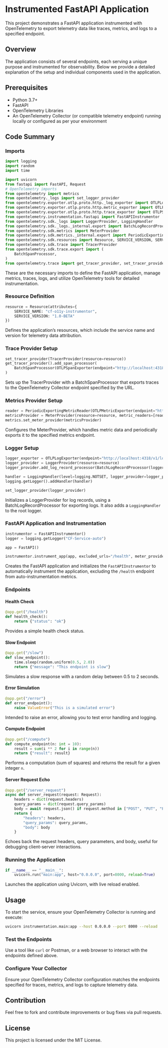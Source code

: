 # Instrumented FastAPI Application

This project demonstrates a FastAPI application instrumented with OpenTelemetry to export telemetry data like traces, metrics, and logs to a specified endpoint.

## Overview

The application consists of several endpoints, each serving a unique purpose and instrumented for observability. Below we provide a detailed explanation of the setup and individual components used in the application.

## Prerequisites

- Python 3.7+
- FastAPI
- OpenTelemetry Libraries
- An OpenTelemetry Collector (or compatible telemetry endpoint) running locally or configured as per your environment

## Code Summary

### Imports

```python
import logging
import random
import time

import uvicorn
from fastapi import FastAPI, Request
# OpenTelemetry imports
from opentelemetry import metrics
from opentelemetry._logs import set_logger_provider
from opentelemetry.exporter.otlp.proto.http._log_exporter import OTLPLogExporter
from opentelemetry.exporter.otlp.proto.http.metric_exporter import OTLPMetricExporter
from opentelemetry.exporter.otlp.proto.http.trace_exporter import OTLPSpanExporter
from opentelemetry.instrumentation.fastapi import FastAPIInstrumentor
from opentelemetry.sdk._logs import LoggerProvider, LoggingHandler
from opentelemetry.sdk._logs._internal.export import BatchLogRecordProcessor
from opentelemetry.sdk.metrics import MeterProvider
from opentelemetry.sdk.metrics._internal.export import PeriodicExportingMetricReader
from opentelemetry.sdk.resources import Resource, SERVICE_VERSION, SERVICE_NAME
from opentelemetry.sdk.trace import TracerProvider
from opentelemetry.sdk.trace.export import (
    BatchSpanProcessor,
)
from opentelemetry.trace import get_tracer_provider, set_tracer_provider
```

These are the necessary imports to define the FastAPI application, manage metrics, traces, logs, and utilize OpenTelemetry tools for detailed instrumentation.

### Resource Definition

```python
resource = Resource(attributes={
    SERVICE_NAME: "cf-o11y-instrumentor",
    SERVICE_VERSION: "1.0-BETA"
})
```

Defines the application’s resources, which include the service name and version for telemetry data attribution.

### Trace Provider Setup

```python
set_tracer_provider(TracerProvider(resource=resource))
get_tracer_provider().add_span_processor(
    BatchSpanProcessor(OTLPSpanExporter(endpoint="http://localhost:4318/v1/traces"))
)
```

Sets up the TracerProvider with a BatchSpanProcessor that exports traces to the OpenTelemetry Collector endpoint specified by the URL.

### Metrics Provider Setup

```python
reader = PeriodicExportingMetricReader(OTLPMetricExporter(endpoint="http://localhost:4318/v1/metrics"))
metricsProvider = MeterProvider(resource=resource, metric_readers=[reader])
metrics.set_meter_provider(metricsProvider)
```

Configures the MeterProvider, which handles metric data and periodically exports it to the specified metrics endpoint.

### Logger Setup

```python
logger_exporter = OTLPLogExporter(endpoint="http://localhost:4318/v1/logs")
logger_provider = LoggerProvider(resource=resource)
logger_provider.add_log_record_processor(BatchLogRecordProcessor(logger_exporter))

handler = LoggingHandler(level=logging.NOTSET, logger_provider=logger_provider)
logging.getLogger().addHandler(handler)

set_logger_provider(logger_provider)
```

Initializes a LoggerProvider for log records, using a BatchLogRecordProcessor for exporting logs. It also adds a `LoggingHandler` to the root logger.

### FastAPI Application and Instrumentation

```python
instrumentor = FastAPIInstrumentor()
logger = logging.getLogger("CF-Service-auto")

app = FastAPI()

instrumentor.instrument_app(app, excluded_urls="/health", meter_provider=metricsProvider)
```

Creates the FastAPI application and initializes the `FastAPIInstrumentor` to automatically instrument the application, excluding the `/health` endpoint from auto-instrumentation metrics.

### Endpoints

#### Health Check

```python
@app.get("/health")
def health_check():
    return {"status": "ok"}
```

Provides a simple health check status.

#### Slow Endpoint

```python
@app.get("/slow")
def slow_endpoint():
    time.sleep(random.uniform(0.5, 2.0))
    return {"message": "This endpoint is slow"}
```

Simulates a slow response with a random delay between 0.5 to 2 seconds.

#### Error Simulation

```python
@app.get("/error")
def error_endpoint():
    raise ValueError("This is a simulated error")
```

Intended to raise an error, allowing you to test error handling and logging.

#### Compute Endpoint

```python
@app.get("/compute")
def compute_endpoint(n: int = 10):
    result = sum(i ** 2 for i in range(n))
    return {"result": result}
```

Performs a computation (sum of squares) and returns the result for a given integer `n`.

#### Server Request Echo

```python
@app.get("/server_request")
async def server_request(request: Request):
    headers = dict(request.headers)
    query_params = dict(request.query_params)
    body = await request.json() if request.method in ["POST", "PUT", "PATCH"] else {}
    return {
        "headers": headers,
        "query_params": query_params,
        "body": body
    }
```

Echoes back the request headers, query parameters, and body, useful for debugging client-server interactions.

### Running the Application

```python
if __name__ == "__main__":
    uvicorn.run("main:app", host="0.0.0.0", port=8000, reload=True)
```

Launches the application using Uvicorn, with live reload enabled.

## Usage

To start the service, ensure your OpenTelemetry Collector is running and execute:

```bash
uvicorn instrumentation.main:app --host 0.0.0.0 --port 8000 --reload
```

### Test the Endpoints

Use a tool like `curl` or Postman, or a web browser to interact with the endpoints defined above.

### Configure Your Collector

Ensure your OpenTelemetry Collector configuration matches the endpoints specified for traces, metrics, and logs to capture telemetry data.

## Contribution

Feel free to fork and contribute improvements or bug fixes via pull requests.

## License

This project is licensed under the MIT License.